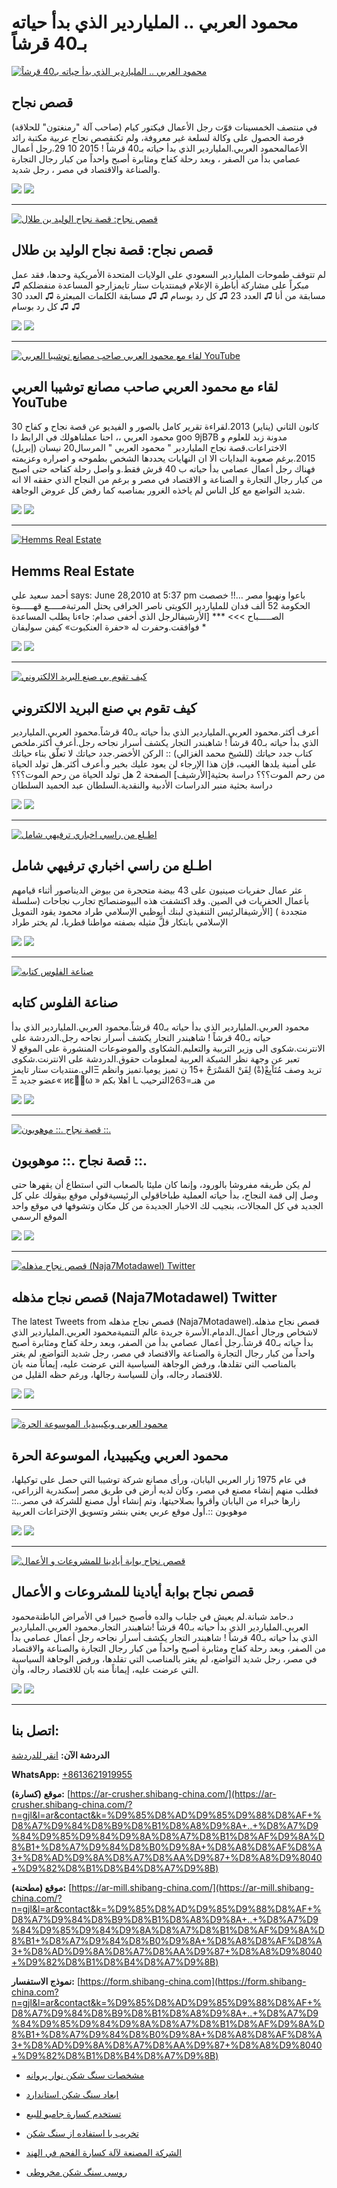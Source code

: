 # محمود العربي .. الملياردير الذي بدأ حياته بـ40 قرشاً

<a href="https://swt.shibang-china.com/?n=gjl&l=ar&img&k=%D9%85%D8%AD%D9%85%D9%88%D8%AF+%D8%A7%D9%84%D8%B9%D8%B1%D8%A8%D9%8A+..+%D8%A7%D9%84%D9%85%D9%84%D9%8A%D8%A7%D8%B1%D8%AF%D9%8A%D8%B1+%D8%A7%D9%84%D8%B0%D9%8A+%D8%A8%D8%AF%D8%A3+%D8%AD%D9%8A%D8%A7%D8%AA%D9%87+%D8%A8%D9%8040+%D9%82%D8%B1%D8%B4%D8%A7%D9%8B" target="_blank">![محمود العربي .. الملياردير الذي بدأ حياته بـ40 قرشاً](http://static.shibang-china.com/all-800x300/1153.jpg)</a>

## قصص نجاح
في منتصف الخمسينات فوّت رجل الأعمال فيكتور كيام (صاحب آلة &quot;رمنغتون&quot; للحلاقة) فرصة الحصول على وكالة لسلعة غير معروفة، ولم تكنقصص نجاح عربية مكتبة رائد الأعمالمحمود العربي.الملياردير الذي بدأ حياته بـ40 قرشاً ! 2015 10 29.رجل أعمال عصامي بدأ من الصفر ، وبعد رحلة كفاح ومثابرة أصبح واحداً من كبار رجال التجارة والصناعة والاقتصاد في مصر ، رجل شديد.


<a href="https://whatsapp.shibangsoft.com/WhatsApp.php" target="_blank" title="WhatsApp">![](http://static.shibang-china.com/icon/whatsapp.png)</a> <a href="https://swt.shibang-china.com/?n=gjl&l=ar&icon&k=%D9%85%D8%AD%D9%85%D9%88%D8%AF+%D8%A7%D9%84%D8%B9%D8%B1%D8%A8%D9%8A+..+%D8%A7%D9%84%D9%85%D9%84%D9%8A%D8%A7%D8%B1%D8%AF%D9%8A%D8%B1+%D8%A7%D9%84%D8%B0%D9%8A+%D8%A8%D8%AF%D8%A3+%D8%AD%D9%8A%D8%A7%D8%AA%D9%87+%D8%A8%D9%8040+%D9%82%D8%B1%D8%B4%D8%A7%D9%8B" target="_blank">![](http://static.shibang-china.com/icon/chat-ar.png)</a>

---

<a href="https://swt.shibang-china.com/?n=gjl&l=ar&img&k=%D9%85%D8%AD%D9%85%D9%88%D8%AF+%D8%A7%D9%84%D8%B9%D8%B1%D8%A8%D9%8A+..+%D8%A7%D9%84%D9%85%D9%84%D9%8A%D8%A7%D8%B1%D8%AF%D9%8A%D8%B1+%D8%A7%D9%84%D8%B0%D9%8A+%D8%A8%D8%AF%D8%A3+%D8%AD%D9%8A%D8%A7%D8%AA%D9%87+%D8%A8%D9%8040+%D9%82%D8%B1%D8%B4%D8%A7%D9%8B" target="_blank">![قصص نجاح: قصة نجاح الوليد بن طلال](http://static.shibang-china.com/all-800x300/1050.jpg)</a>

## قصص نجاح: قصة نجاح الوليد بن طلال
لم تتوقف طموحات الملياردير السعودي على الولايات المتحدة الأمريكية وحدها، فقد عمل مبكراً على مشاركة أباطرة الإعلام فيمنتديات ستار تايمزارجو المساعدة منفضلكم ♫ مسابقة من أنا ♫ العدد 23 ♫ كل رد بوسام ♫ ♫ مسابقة الكلمات المبعثرة ♫ العدد 30 ♫ كل رد بوسام ♫


<a href="https://whatsapp.shibangsoft.com/WhatsApp.php" target="_blank" title="WhatsApp">![](http://static.shibang-china.com/icon/whatsapp.png)</a> <a href="https://swt.shibang-china.com/?n=gjl&l=ar&icon&k=%D9%85%D8%AD%D9%85%D9%88%D8%AF+%D8%A7%D9%84%D8%B9%D8%B1%D8%A8%D9%8A+..+%D8%A7%D9%84%D9%85%D9%84%D9%8A%D8%A7%D8%B1%D8%AF%D9%8A%D8%B1+%D8%A7%D9%84%D8%B0%D9%8A+%D8%A8%D8%AF%D8%A3+%D8%AD%D9%8A%D8%A7%D8%AA%D9%87+%D8%A8%D9%8040+%D9%82%D8%B1%D8%B4%D8%A7%D9%8B" target="_blank">![](http://static.shibang-china.com/icon/chat-ar.png)</a>

---

<a href="https://swt.shibang-china.com/?n=gjl&l=ar&img&k=%D9%85%D8%AD%D9%85%D9%88%D8%AF+%D8%A7%D9%84%D8%B9%D8%B1%D8%A8%D9%8A+..+%D8%A7%D9%84%D9%85%D9%84%D9%8A%D8%A7%D8%B1%D8%AF%D9%8A%D8%B1+%D8%A7%D9%84%D8%B0%D9%8A+%D8%A8%D8%AF%D8%A3+%D8%AD%D9%8A%D8%A7%D8%AA%D9%87+%D8%A8%D9%8040+%D9%82%D8%B1%D8%B4%D8%A7%D9%8B" target="_blank">![لقاء مع محمود العربي صاحب مصانع توشيبا العربي YouTube](http://static.shibang-china.com/all-800x300/801.jpg)</a>

## لقاء مع محمود العربي صاحب مصانع توشيبا العربي YouTube
30 كانون الثاني (يناير) 2013.لقراءة تقرير كامل بالصور و الفيديو عن قصة نجاح و كفاح محمود العربي ،، احنا عملناهولك في الرابط دا goo 9jB7B مدونة زبد للعلوم و الاختراعات.قصة نجاح الملياردير &quot; محمود العربي &quot; المرسال20 نيسان (إبريل) 2015.برغم صعوبة البدايات الا ان النهايات يحددها الشخص بطموحه و اصراره وعزيمته فهناك رجل أعمال عصامي بدأ حياته ب 40 قرش فقط.و واصل رحلة كفاحه حتى اصبح من كبار رجال التجارة و الصناعة و الاقتصاد في مصر و برغم من النجاح الذي حققه الا انه شديد التواضع مع كل الناس لم ياخذه الغرور بمناصبه كما رفض كل عروض الوجاهة.


<a href="https://whatsapp.shibangsoft.com/WhatsApp.php" target="_blank" title="WhatsApp">![](http://static.shibang-china.com/icon/whatsapp.png)</a> <a href="https://swt.shibang-china.com/?n=gjl&l=ar&icon&k=%D9%85%D8%AD%D9%85%D9%88%D8%AF+%D8%A7%D9%84%D8%B9%D8%B1%D8%A8%D9%8A+..+%D8%A7%D9%84%D9%85%D9%84%D9%8A%D8%A7%D8%B1%D8%AF%D9%8A%D8%B1+%D8%A7%D9%84%D8%B0%D9%8A+%D8%A8%D8%AF%D8%A3+%D8%AD%D9%8A%D8%A7%D8%AA%D9%87+%D8%A8%D9%8040+%D9%82%D8%B1%D8%B4%D8%A7%D9%8B" target="_blank">![](http://static.shibang-china.com/icon/chat-ar.png)</a>

---

<a href="https://swt.shibang-china.com/?n=gjl&l=ar&img&k=%D9%85%D8%AD%D9%85%D9%88%D8%AF+%D8%A7%D9%84%D8%B9%D8%B1%D8%A8%D9%8A+..+%D8%A7%D9%84%D9%85%D9%84%D9%8A%D8%A7%D8%B1%D8%AF%D9%8A%D8%B1+%D8%A7%D9%84%D8%B0%D9%8A+%D8%A8%D8%AF%D8%A3+%D8%AD%D9%8A%D8%A7%D8%AA%D9%87+%D8%A8%D9%8040+%D9%82%D8%B1%D8%B4%D8%A7%D9%8B" target="_blank">![Hemms Real Estate](http://static.shibang-china.com/all-800x300/857.jpg)</a>

## Hemms Real Estate
أحمد سعيد علي says: June 28,2010 at 5:37 pm باعوا ونهبوا مصر …!! خصصت الحكومة 52 ألف فدان للملياردير الكويتى ناصر الخرافى يحتل المرتبةمـــــع قهـــــوة الصـــــباح &gt;&gt;&gt; *** [الأرشيفالرجل الذي أخفى صدام: جاءنا يطلب المساعدة فوافقت.وحفرت له &#171;حفرة العنكبوت&#187; كيفن سوليفان *


<a href="https://whatsapp.shibangsoft.com/WhatsApp.php" target="_blank" title="WhatsApp">![](http://static.shibang-china.com/icon/whatsapp.png)</a> <a href="https://swt.shibang-china.com/?n=gjl&l=ar&icon&k=%D9%85%D8%AD%D9%85%D9%88%D8%AF+%D8%A7%D9%84%D8%B9%D8%B1%D8%A8%D9%8A+..+%D8%A7%D9%84%D9%85%D9%84%D9%8A%D8%A7%D8%B1%D8%AF%D9%8A%D8%B1+%D8%A7%D9%84%D8%B0%D9%8A+%D8%A8%D8%AF%D8%A3+%D8%AD%D9%8A%D8%A7%D8%AA%D9%87+%D8%A8%D9%8040+%D9%82%D8%B1%D8%B4%D8%A7%D9%8B" target="_blank">![](http://static.shibang-china.com/icon/chat-ar.png)</a>

---

<a href="https://swt.shibang-china.com/?n=gjl&l=ar&img&k=%D9%85%D8%AD%D9%85%D9%88%D8%AF+%D8%A7%D9%84%D8%B9%D8%B1%D8%A8%D9%8A+..+%D8%A7%D9%84%D9%85%D9%84%D9%8A%D8%A7%D8%B1%D8%AF%D9%8A%D8%B1+%D8%A7%D9%84%D8%B0%D9%8A+%D8%A8%D8%AF%D8%A3+%D8%AD%D9%8A%D8%A7%D8%AA%D9%87+%D8%A8%D9%8040+%D9%82%D8%B1%D8%B4%D8%A7%D9%8B" target="_blank">![كيف تقوم بي صنع البريد الالكتروني](http://static.shibang-china.com/all-800x300/671.jpg)</a>

## كيف تقوم بي صنع البريد الالكتروني
أعرف أكثر.محمود العربي.الملياردير الذي بدأ حياته بـ40 قرشاً.محمود العربي.الملياردير الذي بدأ حياته بـ40 قرشاً ! شاهبندر التجار يكشف أسرار نجاحه رجل.أعرف أكثر.ملخص كتاب جدد حياتك (للشيخ محمد الغزالي) :: الركن الأخضر.جدد حياتك لا تعلّق بناء حياتك على أمنية يلدها الغيب، فإن هذا الإرجاء لن يعود عليك بخير و.أعرف أكثر.هل تولد الحياة من رحم الموت؟؟؟ دراسة بحثية[الأرشيف] الصفحة 2 هل تولد الحياة من رحم الموت؟؟؟ دراسة بحثية منبر الدراسات الأدبية والنقدية.السلطان عبد الحميد السلطان


<a href="https://whatsapp.shibangsoft.com/WhatsApp.php" target="_blank" title="WhatsApp">![](http://static.shibang-china.com/icon/whatsapp.png)</a> <a href="https://swt.shibang-china.com/?n=gjl&l=ar&icon&k=%D9%85%D8%AD%D9%85%D9%88%D8%AF+%D8%A7%D9%84%D8%B9%D8%B1%D8%A8%D9%8A+..+%D8%A7%D9%84%D9%85%D9%84%D9%8A%D8%A7%D8%B1%D8%AF%D9%8A%D8%B1+%D8%A7%D9%84%D8%B0%D9%8A+%D8%A8%D8%AF%D8%A3+%D8%AD%D9%8A%D8%A7%D8%AA%D9%87+%D8%A8%D9%8040+%D9%82%D8%B1%D8%B4%D8%A7%D9%8B" target="_blank">![](http://static.shibang-china.com/icon/chat-ar.png)</a>

---

<a href="https://swt.shibang-china.com/?n=gjl&l=ar&img&k=%D9%85%D8%AD%D9%85%D9%88%D8%AF+%D8%A7%D9%84%D8%B9%D8%B1%D8%A8%D9%8A+..+%D8%A7%D9%84%D9%85%D9%84%D9%8A%D8%A7%D8%B1%D8%AF%D9%8A%D8%B1+%D8%A7%D9%84%D8%B0%D9%8A+%D8%A8%D8%AF%D8%A3+%D8%AD%D9%8A%D8%A7%D8%AA%D9%87+%D8%A8%D9%8040+%D9%82%D8%B1%D8%B4%D8%A7%D9%8B" target="_blank">![اطـلع من راسي اخباري ترفيهي شامل](http://static.shibang-china.com/all-800x300/103.jpg)</a>

## اطـلع من راسي اخباري ترفيهي شامل
عثر عمال حفريات صينيون على 43 بيضة متحجرة من بيوض الديناصور أثناء قيامهم بأعمال ‏الحفريات في الصين.‏ وقد اكتشفت هذه البيوضنصائح تجارب نجاحات (سلسلة متجددة ) [الأرشيفالرئيس التنفيذي لبنك أبوظبي الإسلامي طراد محمود يقود التمويل الإسلامي بابتكار قلَّ مثيله بصفته مواطنا قطريا، لم يختر طراد


<a href="https://whatsapp.shibangsoft.com/WhatsApp.php" target="_blank" title="WhatsApp">![](http://static.shibang-china.com/icon/whatsapp.png)</a> <a href="https://swt.shibang-china.com/?n=gjl&l=ar&icon&k=%D9%85%D8%AD%D9%85%D9%88%D8%AF+%D8%A7%D9%84%D8%B9%D8%B1%D8%A8%D9%8A+..+%D8%A7%D9%84%D9%85%D9%84%D9%8A%D8%A7%D8%B1%D8%AF%D9%8A%D8%B1+%D8%A7%D9%84%D8%B0%D9%8A+%D8%A8%D8%AF%D8%A3+%D8%AD%D9%8A%D8%A7%D8%AA%D9%87+%D8%A8%D9%8040+%D9%82%D8%B1%D8%B4%D8%A7%D9%8B" target="_blank">![](http://static.shibang-china.com/icon/chat-ar.png)</a>

---

<a href="https://swt.shibang-china.com/?n=gjl&l=ar&img&k=%D9%85%D8%AD%D9%85%D9%88%D8%AF+%D8%A7%D9%84%D8%B9%D8%B1%D8%A8%D9%8A+..+%D8%A7%D9%84%D9%85%D9%84%D9%8A%D8%A7%D8%B1%D8%AF%D9%8A%D8%B1+%D8%A7%D9%84%D8%B0%D9%8A+%D8%A8%D8%AF%D8%A3+%D8%AD%D9%8A%D8%A7%D8%AA%D9%87+%D8%A8%D9%8040+%D9%82%D8%B1%D8%B4%D8%A7%D9%8B" target="_blank">![صناعة الفلوس كتابه](http://static.shibang-china.com/all-800x300/372.jpg)</a>

## صناعة الفلوس كتابه
محمود العربي.الملياردير الذي بدأ حياته بـ40 قرشاً.محمود العربي.الملياردير الذي بدأ حياته بـ40 قرشاً ! شاهبندر التجار يكشف أسرار نجاحه رجل.الدردشة على الانترنت.شكوى الى وزير التربية والتعليم.الشكاوى والموضوعات المنشورة على الموقع لا تعبر عن وجهة نظر الشبكة العربية لمعلومات حقوق.الدردشة على الانترنت.شكوى الى.منتديات ستار تايمزΞ تريد وصف مُتَآبِعْ(ةْ) لِفَنْ المَسْرَحْ +15 ن تميز يوميا.تميز وانظم Ξ عضو جديد&#171; иεًٍω &#187; من هنـ=263الترحيب ـا اهلا بكم


<a href="https://whatsapp.shibangsoft.com/WhatsApp.php" target="_blank" title="WhatsApp">![](http://static.shibang-china.com/icon/whatsapp.png)</a> <a href="https://swt.shibang-china.com/?n=gjl&l=ar&icon&k=%D9%85%D8%AD%D9%85%D9%88%D8%AF+%D8%A7%D9%84%D8%B9%D8%B1%D8%A8%D9%8A+..+%D8%A7%D9%84%D9%85%D9%84%D9%8A%D8%A7%D8%B1%D8%AF%D9%8A%D8%B1+%D8%A7%D9%84%D8%B0%D9%8A+%D8%A8%D8%AF%D8%A3+%D8%AD%D9%8A%D8%A7%D8%AA%D9%87+%D8%A8%D9%8040+%D9%82%D8%B1%D8%B4%D8%A7%D9%8B" target="_blank">![](http://static.shibang-china.com/icon/chat-ar.png)</a>

---

<a href="https://swt.shibang-china.com/?n=gjl&l=ar&img&k=%D9%85%D8%AD%D9%85%D9%88%D8%AF+%D8%A7%D9%84%D8%B9%D8%B1%D8%A8%D9%8A+..+%D8%A7%D9%84%D9%85%D9%84%D9%8A%D8%A7%D8%B1%D8%AF%D9%8A%D8%B1+%D8%A7%D9%84%D8%B0%D9%8A+%D8%A8%D8%AF%D8%A3+%D8%AD%D9%8A%D8%A7%D8%AA%D9%87+%D8%A8%D9%8040+%D9%82%D8%B1%D8%B4%D8%A7%D9%8B" target="_blank">![قصة نجاح .:: موهوبون ::.](http://static.shibang-china.com/all-800x300/464.jpg)</a>

## قصة نجاح .:: موهوبون ::.
لم يكن طريقه مفروشا بالورود، وإنما كان مليئا بالصعاب التي استطاع أن يقهرها حتى وصل إلى قمة النجاح، بدأ حياته العملية طباخاقولي الرئيسيةقولي موقع بيقولك علي كل الجديد في كل المجالات، بنجيب لك الاخبار الجديدة من كل مكان وتشوفها في موقع واحد الموقع الرسمي


<a href="https://whatsapp.shibangsoft.com/WhatsApp.php" target="_blank" title="WhatsApp">![](http://static.shibang-china.com/icon/whatsapp.png)</a> <a href="https://swt.shibang-china.com/?n=gjl&l=ar&icon&k=%D9%85%D8%AD%D9%85%D9%88%D8%AF+%D8%A7%D9%84%D8%B9%D8%B1%D8%A8%D9%8A+..+%D8%A7%D9%84%D9%85%D9%84%D9%8A%D8%A7%D8%B1%D8%AF%D9%8A%D8%B1+%D8%A7%D9%84%D8%B0%D9%8A+%D8%A8%D8%AF%D8%A3+%D8%AD%D9%8A%D8%A7%D8%AA%D9%87+%D8%A8%D9%8040+%D9%82%D8%B1%D8%B4%D8%A7%D9%8B" target="_blank">![](http://static.shibang-china.com/icon/chat-ar.png)</a>

---

<a href="https://swt.shibang-china.com/?n=gjl&l=ar&img&k=%D9%85%D8%AD%D9%85%D9%88%D8%AF+%D8%A7%D9%84%D8%B9%D8%B1%D8%A8%D9%8A+..+%D8%A7%D9%84%D9%85%D9%84%D9%8A%D8%A7%D8%B1%D8%AF%D9%8A%D8%B1+%D8%A7%D9%84%D8%B0%D9%8A+%D8%A8%D8%AF%D8%A3+%D8%AD%D9%8A%D8%A7%D8%AA%D9%87+%D8%A8%D9%8040+%D9%82%D8%B1%D8%B4%D8%A7%D9%8B" target="_blank">![قصص نجاح مذهله (Naja7Motadawel) Twitter](http://static.shibang-china.com/all-800x300/1068.jpg)</a>

## قصص نجاح مذهله (Naja7Motadawel) Twitter
The latest Tweets from قصص نجاح مذهله (Naja7Motadawel).قصص نجاح مذهله لاشخاص ورجال أعمال.الدمام.الأسرة جريدة عالم التنميةمحمود العربي.الملياردير الذي بدأ حياته بـ40 قرشاً.رجل أعمال عصامي بدأ من الصفر، وبعد رحلة كفاح ومثابرة أصبح واحداً من كبار رجال التجارة والصناعة والاقتصاد في مصر، رجل شديد التواضع، لم يغتر بالمناصب التي تقلدها، ورفض الوجاهة السياسية التي عرضت عليه، إيماناً منه بان للاقتصاد رجاله، وأن للسياسة رجالها، ورغم حظه القليل من.


<a href="https://whatsapp.shibangsoft.com/WhatsApp.php" target="_blank" title="WhatsApp">![](http://static.shibang-china.com/icon/whatsapp.png)</a> <a href="https://swt.shibang-china.com/?n=gjl&l=ar&icon&k=%D9%85%D8%AD%D9%85%D9%88%D8%AF+%D8%A7%D9%84%D8%B9%D8%B1%D8%A8%D9%8A+..+%D8%A7%D9%84%D9%85%D9%84%D9%8A%D8%A7%D8%B1%D8%AF%D9%8A%D8%B1+%D8%A7%D9%84%D8%B0%D9%8A+%D8%A8%D8%AF%D8%A3+%D8%AD%D9%8A%D8%A7%D8%AA%D9%87+%D8%A8%D9%8040+%D9%82%D8%B1%D8%B4%D8%A7%D9%8B" target="_blank">![](http://static.shibang-china.com/icon/chat-ar.png)</a>

---

<a href="https://swt.shibang-china.com/?n=gjl&l=ar&img&k=%D9%85%D8%AD%D9%85%D9%88%D8%AF+%D8%A7%D9%84%D8%B9%D8%B1%D8%A8%D9%8A+..+%D8%A7%D9%84%D9%85%D9%84%D9%8A%D8%A7%D8%B1%D8%AF%D9%8A%D8%B1+%D8%A7%D9%84%D8%B0%D9%8A+%D8%A8%D8%AF%D8%A3+%D8%AD%D9%8A%D8%A7%D8%AA%D9%87+%D8%A8%D9%8040+%D9%82%D8%B1%D8%B4%D8%A7%D9%8B" target="_blank">![محمود العربي ويكيبيديا، الموسوعة الحرة](http://static.shibang-china.com/all-800x300/385.jpg)</a>

## محمود العربي ويكيبيديا، الموسوعة الحرة
في عام 1975 زار العربي اليابان، ورأى مصانع شركة توشيبا التي حصل على توكيلها، فطلب منهم إنشاء مصنع في مصر، وكان لديه أرض في طريق مصر إسكندرية الزراعي، زارها خبراء من اليابان وأقروا بصلاحيتها، وتم إنشاء أول مصنع للشركة في مصر..:: موهوبون ::.أول موقع عربي يعني بنشر وتسويق الإختراعات العربية


<a href="https://whatsapp.shibangsoft.com/WhatsApp.php" target="_blank" title="WhatsApp">![](http://static.shibang-china.com/icon/whatsapp.png)</a> <a href="https://swt.shibang-china.com/?n=gjl&l=ar&icon&k=%D9%85%D8%AD%D9%85%D9%88%D8%AF+%D8%A7%D9%84%D8%B9%D8%B1%D8%A8%D9%8A+..+%D8%A7%D9%84%D9%85%D9%84%D9%8A%D8%A7%D8%B1%D8%AF%D9%8A%D8%B1+%D8%A7%D9%84%D8%B0%D9%8A+%D8%A8%D8%AF%D8%A3+%D8%AD%D9%8A%D8%A7%D8%AA%D9%87+%D8%A8%D9%8040+%D9%82%D8%B1%D8%B4%D8%A7%D9%8B" target="_blank">![](http://static.shibang-china.com/icon/chat-ar.png)</a>

---

<a href="https://swt.shibang-china.com/?n=gjl&l=ar&img&k=%D9%85%D8%AD%D9%85%D9%88%D8%AF+%D8%A7%D9%84%D8%B9%D8%B1%D8%A8%D9%8A+..+%D8%A7%D9%84%D9%85%D9%84%D9%8A%D8%A7%D8%B1%D8%AF%D9%8A%D8%B1+%D8%A7%D9%84%D8%B0%D9%8A+%D8%A8%D8%AF%D8%A3+%D8%AD%D9%8A%D8%A7%D8%AA%D9%87+%D8%A8%D9%8040+%D9%82%D8%B1%D8%B4%D8%A7%D9%8B" target="_blank">![قصص نجاح بوابة أيادينا للمشروعات و الأعمال](http://static.shibang-china.com/all-800x300/1041.jpg)</a>

## قصص نجاح بوابة أيادينا للمشروعات و الأعمال
د.حامد شبانة.لم يعيش في جلباب والده فأصبح خبيرا في الأمراض الباطنةمحمود العربي.الملياردير الذي بدأ حياته بـ40 قرشاً !شاهبندر التجار.محمود العربي.الملياردير الذي بدأ حياته بـ40 قرشاً ! شاهبندر التجار يكشف أسرار نجاحه رجل أعمال عصامي بدأ من الصفر، وبعد رحلة كفاح ومثابرة أصبح واحداً من كبار رجال التجارة والصناعة والاقتصاد في مصر، رجل شديد التواضع، لم يغتر بالمناصب التي تقلدها، ورفض الوجاهة السياسية التي عرضت عليه، إيماناً منه بان للاقتصاد رجاله، وأن.


<a href="https://whatsapp.shibangsoft.com/WhatsApp.php" target="_blank" title="WhatsApp">![](http://static.shibang-china.com/icon/whatsapp.png)</a> <a href="https://swt.shibang-china.com/?n=gjl&l=ar&icon&k=%D9%85%D8%AD%D9%85%D9%88%D8%AF+%D8%A7%D9%84%D8%B9%D8%B1%D8%A8%D9%8A+..+%D8%A7%D9%84%D9%85%D9%84%D9%8A%D8%A7%D8%B1%D8%AF%D9%8A%D8%B1+%D8%A7%D9%84%D8%B0%D9%8A+%D8%A8%D8%AF%D8%A3+%D8%AD%D9%8A%D8%A7%D8%AA%D9%87+%D8%A8%D9%8040+%D9%82%D8%B1%D8%B4%D8%A7%D9%8B" target="_blank">![](http://static.shibang-china.com/icon/chat-ar.png)</a>

---
## اتصل بنا:

**الدردشة الآن:** [انقر للدردشة](https://swt.shibang-china.com?n=gjl&l=ar&contact&k=%D9%85%D8%AD%D9%85%D9%88%D8%AF+%D8%A7%D9%84%D8%B9%D8%B1%D8%A8%D9%8A+..+%D8%A7%D9%84%D9%85%D9%84%D9%8A%D8%A7%D8%B1%D8%AF%D9%8A%D8%B1+%D8%A7%D9%84%D8%B0%D9%8A+%D8%A8%D8%AF%D8%A3+%D8%AD%D9%8A%D8%A7%D8%AA%D9%87+%D8%A8%D9%8040+%D9%82%D8%B1%D8%B4%D8%A7%D9%8B)

**WhatsApp:**  [+8613621919955](https://whatsapp.shibangsoft.com/WhatsApp.php)

**موقع (كسارة):** [https://ar-crusher.shibang-china.com/](https://ar-crusher.shibang-china.com/?n=gjl&l=ar&contact&k=%D9%85%D8%AD%D9%85%D9%88%D8%AF+%D8%A7%D9%84%D8%B9%D8%B1%D8%A8%D9%8A+..+%D8%A7%D9%84%D9%85%D9%84%D9%8A%D8%A7%D8%B1%D8%AF%D9%8A%D8%B1+%D8%A7%D9%84%D8%B0%D9%8A+%D8%A8%D8%AF%D8%A3+%D8%AD%D9%8A%D8%A7%D8%AA%D9%87+%D8%A8%D9%8040+%D9%82%D8%B1%D8%B4%D8%A7%D9%8B)

**موقع (مطحنة):** [https://ar-mill.shibang-china.com/](https://ar-mill.shibang-china.com/?n=gjl&l=ar&contact&k=%D9%85%D8%AD%D9%85%D9%88%D8%AF+%D8%A7%D9%84%D8%B9%D8%B1%D8%A8%D9%8A+..+%D8%A7%D9%84%D9%85%D9%84%D9%8A%D8%A7%D8%B1%D8%AF%D9%8A%D8%B1+%D8%A7%D9%84%D8%B0%D9%8A+%D8%A8%D8%AF%D8%A3+%D8%AD%D9%8A%D8%A7%D8%AA%D9%87+%D8%A8%D9%8040+%D9%82%D8%B1%D8%B4%D8%A7%D9%8B)

**نموذج الاستفسار:** [https://form.shibang-china.com](https://form.shibang-china.com?n=gjl&l=ar&contact&k=%D9%85%D8%AD%D9%85%D9%88%D8%AF+%D8%A7%D9%84%D8%B9%D8%B1%D8%A8%D9%8A+..+%D8%A7%D9%84%D9%85%D9%84%D9%8A%D8%A7%D8%B1%D8%AF%D9%8A%D8%B1+%D8%A7%D9%84%D8%B0%D9%8A+%D8%A8%D8%AF%D8%A3+%D8%AD%D9%8A%D8%A7%D8%AA%D9%87+%D8%A8%D9%8040+%D9%82%D8%B1%D8%B4%D8%A7%D9%8B)

* [مشخصات سنگ شکن نوار پروانه](../38/%D9%85%D8%B4%D8%AE%D8%B5%D8%A7%D8%AA%20%D8%B3%D9%86%DA%AF%20%D8%B4%DA%A9%D9%86%20%D9%86%D9%88%D8%A7%D8%B1%20%D9%BE%D8%B1%D9%88%D8%A7%D9%86%D9%87.md)

* [ابعاد سنگ شکن استاندارد](../37/%D8%A7%D8%A8%D8%B9%D8%A7%D8%AF%20%D8%B3%D9%86%DA%AF%20%D8%B4%DA%A9%D9%86%20%D8%A7%D8%B3%D8%AA%D8%A7%D9%86%D8%AF%D8%A7%D8%B1%D8%AF.md)

* [تستخدم كسارة جامبو للبيع](../38/%D8%AA%D8%B3%D8%AA%D8%AE%D8%AF%D9%85%20%D9%83%D8%B3%D8%A7%D8%B1%D8%A9%20%D8%AC%D8%A7%D9%85%D8%A8%D9%88%20%D9%84%D9%84%D8%A8%D9%8A%D8%B9.md)

* [تخریب با استفاده از سنگ شکن](../37/%D8%AA%D8%AE%D8%B1%DB%8C%D8%A8%20%D8%A8%D8%A7%20%D8%A7%D8%B3%D8%AA%D9%81%D8%A7%D8%AF%D9%87%20%D8%A7%D8%B2%20%D8%B3%D9%86%DA%AF%20%D8%B4%DA%A9%D9%86.md)

* [الشركة المصنعة لآلة كسارة الفحم في الهند](../40/%D8%A7%D9%84%D8%B4%D8%B1%D9%83%D8%A9%20%D8%A7%D9%84%D9%85%D8%B5%D9%86%D8%B9%D8%A9%20%D9%84%D8%A2%D9%84%D8%A9%20%D9%83%D8%B3%D8%A7%D8%B1%D8%A9%20%D8%A7%D9%84%D9%81%D8%AD%D9%85%20%D9%81%D9%8A%20%D8%A7%D9%84%D9%87%D9%86%D8%AF.md)

* [روسی سنگ شکن مخروطی](../39/%D8%B1%D9%88%D8%B3%DB%8C%20%D8%B3%D9%86%DA%AF%20%D8%B4%DA%A9%D9%86%20%D9%85%D8%AE%D8%B1%D9%88%D8%B7%DB%8C.md)